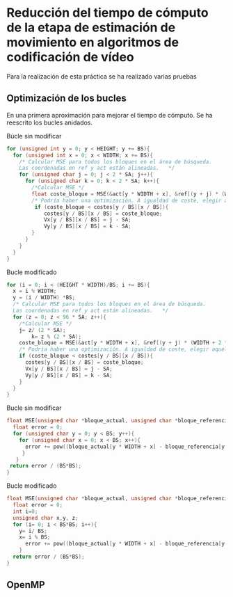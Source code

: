 # Reducción del tiempo de cómputo de la etapa de estimación de movimiento en algoritmos de codificación de vídeo

Para la realización de esta práctica se ha realizado varias pruebas

## Optimización de los bucles

En una primera aproximación para mejorar el tiempo de cómputo. Se ha reescrito los bucles anidados.

Búcle sin modificar
````c
for (unsigned int y = 0; y < HEIGHT; y += BS){
  for (unsigned int x = 0; x < WIDTH; x += BS){
    /* Calcular MSE para todos los bloques en el área de búsqueda.
    Las coordenadas en ref y act están alineadas.   */
    for (unsigned char j = 0; j < 2 * SA; j++){
      for (unsigned char k = 0; k < 2 * SA; k++){
        /*Calcular MSE */
        float coste_bloque = MSE(&act[y * WIDTH + x], &ref[(y + j) * (WIDTH + 2 * SA) + (x + k)]);
        /* Podría haber una optimización. A igualdad de coste, elegir aquel cuyo vector de movimiento tenga la menor                       distancia respecto al origen */
         if (coste_bloque < costes[y / BS][x / BS]){
            costes[y / BS][x / BS] = coste_bloque;
            Vx[y / BS][x / BS] = j - SA;
            Vy[y / BS][x / BS] = k - SA;
        }
      }
    }
  }
}
````

Bucle modificado
````c
for (i = 0; i < (HEIGHT * WIDTH)/BS; i += BS){
  x = i % WIDTH;
  y = (i / WIDTH) *BS;
  /* Calcular MSE para todos los bloques en el área de búsqueda.
  Las coordenadas en ref y act están alineadas.   */
  for (z = 0; z < 96 * SA; z++){  
    /*Calcular MSE */
    j= z/ (2 * SA);
 		k= z % (2 * SA);
    coste_bloque = MSE(&act[y * WIDTH + x], &ref[(y + j) * (WIDTH + 2 * SA) + (x + k)]);
    /* Podría haber una optimización. A igualdad de coste, elegir aquel cuyo vector de movimiento tenga la menor   distancia respecto al origen */
    if (coste_bloque < costes[y / BS][x / BS]){
      costes[y / BS][x / BS] = coste_bloque;
      Vx[y / BS][x / BS] = j - SA;
      Vy[y / BS][x / BS] = k - SA;
    }
  }
}
````

Bucle sin modificar
````c
float MSE(unsigned char *bloque_actual, unsigned char *bloque_referencia){
  float error = 0;
  for (unsigned char y = 0; y < BS; y++){
    for (unsigned char x = 0; x < BS; x++){
      error += pow((bloque_actual[y * WIDTH + x] - bloque_referencia[y * (WIDTH + 2 * SA) + x]), 2);
     }
   }
 return error / (BS*BS);
}
````
Bucle modificado
````c
float MSE(unsigned char *bloque_actual, unsigned char *bloque_referencia){
  float error = 0;
  int i=0;
  unsigned char x,y, z;   
  for (i= 0; i < BS*BS; i++){
    y= i/ BS;
    x= i % BS;
      error += pow((bloque_actual[y * WIDTH + x] - bloque_referencia[y * (WIDTH + 2 * SA) + x]), 2);  
    }
  return error / (BS*BS);
}
````
## OpenMP
